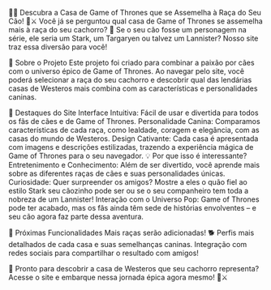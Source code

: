 🐶🐺 Descubra a Casa de Game of Thrones que se Assemelha à Raça do Seu Cão! 🏰⚔️
Você já se perguntou qual casa de Game of Thrones se assemelha mais à raça do seu cachorro? 🤔 Se o seu cão fosse um personagem na série, ele seria um Stark, um Targaryen ou talvez um Lannister? Nosso site traz essa diversão para você!

🚀 Sobre o Projeto
Este projeto foi criado para combinar a paixão por cães com o universo épico de Game of Thrones. Ao navegar pelo site, você poderá selecionar a raça do seu cachorro e descobrir qual das lendárias casas de Westeros mais combina com as características e personalidades caninas.

🎨 Destaques do Site
Interface Intuitiva: Fácil de usar e divertida para todos os fãs de cães e de Game of Thrones.
Personalidade Canina: Comparamos características de cada raça, como lealdade, coragem e elegância, com as casas do mundo de Westeros.
Design Cativante: Cada casa é apresentada com imagens e descrições estilizadas, trazendo a experiência mágica de Game of Thrones para o seu navegador.
💡 Por que isso é interessante?
Entretenimento e Conhecimento: Além de ser divertido, você aprende mais sobre as diferentes raças de cães e suas personalidades únicas.
Curiosidade: Quer surpreender os amigos? Mostre a eles o quão fiel ao estilo Stark seu cãozinho pode ser ou se o seu companheiro tem toda a nobreza de um Lannister!
Interação com o Universo Pop: Game of Thrones pode ter acabado, mas os fãs ainda têm sede de histórias envolventes – e seu cão agora faz parte dessa aventura.

📅 Próximas Funcionalidades
Mais raças serão adicionadas! 🐕
Perfis mais detalhados de cada casa e suas semelhanças caninas.
Integração com redes sociais para compartilhar o resultado com amigos!

📣 Pronto para descobrir a casa de Westeros que seu cachorro representa?
Acesse o site e embarque nessa jornada épica agora mesmo! 🐾⚔️
